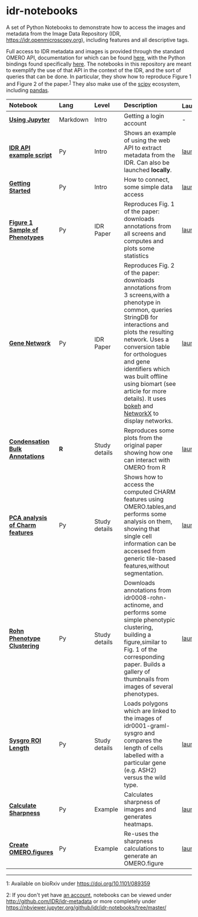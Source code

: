 # idr-notebooks

A set of Python Notebooks to demonstrate how to access the images and metadata from the Image Data Repository (IDR, https://idr.openmicroscopy.org), including features and all descriptive tags.

Full access to IDR metadata and images is provided through the standard OMERO API, documentation for which can be found [here](https://www.openmicroscopy.org/site/support/omero5.2/developers/), with the Python bindings found specifically [here](https://www.openmicroscopy.org/site/support/omero5.2/developers/Python.html). The notebooks in this repository are meant to exemplify the use of that API in the context of the IDR, and the sort of queries that can be done. In particular, they show how to reproduce Figure 1 and Figure 2 of the paper.<sup>[1](#footnote1)</sup> They also make use of the [scipy](https://www.scipy.org/) ecosystem, including [pandas](http://pandas.pydata.org).

| **Notebook**                                                                         | **Lang** | **Level**     | **Description**                                                                                                                                                                                                                                                                                                                                                                         | **Launch<sup>[2](#footnote2)</sup>**                                                                              |
|:-------------------------------------------------------------------------------------|:---------|:--------------|:----------------------------------------------------------------------------------------------------------------------------------------------------------------------------------------------------------------------------------------------------------------------------------------------------------------------------------------------------------------------------------------|:------------------------------------------------------------------------------------------------------------------|
| **[Using Jupyter](notebooks/Using_Jupyter.ipynb)**                                   | Markdown | Intro         | Getting a login account                                                                                                                                                                                                                                                                                                                                                                 | -                                                                                                                 |
| **[IDR API example script](notebooks/IDR_API_example_script.ipynb)**                 | Py       | Intro         | Shows an example of using the web API to extract metadata from the IDR. Can also be launched **locally**.                                                                                                                                                                                                                                                                               | [launch](https://idr.openmicroscopy.org/jupyter/user/x/notebooks/notebooks/IDR_API_example_script.ipynb)          |
| **[Getting Started](notebooks/Getting_Started.ipynb)**                               | Py       | Intro         | How to connect, some simple data access                                                                                                                                                                                                                                                                                                                                                 | [launch](https://idr.openmicroscopy.org/jupyter/user/x/notebooks/notebooks/Getting_Started.ipynb)                 |
| **[Figure 1 Sample of Phenotypes](notebooks/Figure_1_Sampling_of_Phenotypes.ipynb)** | Py       | IDR Paper         | Reproduces Fig. 1 of the paper: downloads annotations from all screens and computes and plots some statistics                                                                                                                                                                                                                                                                           | [launch](https://idr.openmicroscopy.org/jupyter/user/x/notebooks/notebooks/Figure_1_Sampling_of_Phenotypes.ipynb) |
| **[Gene Network](notebooks/GeneNetwork.ipynb)**                                      | Py       | IDR Paper         | Reproduces Fig. 2 of the paper: downloads annotations from 3 screens,with a phenotype in common, queries StringDB for interactions and plots the resulting network. Uses a conversion table for orthologues and gene identifiers which was built offline using biomart (see article for more details). It uses [bokeh](http://bokeh.pydata.org/) and [NetworkX](https://networkx.github.io/) to display networks. | [launch](https://idr.openmicroscopy.org/jupyter/user/x/notebooks/notebooks/GeneNetwork.ipynb)                     |
| **[Condensation Bulk Annotations](notebooks/CondensationBulkAnnotations.R.ipynb)**   | **R**    | Study details | Reproduces some plots from the original paper showing how one can interact with OMERO from R                                                                                                                                                                                                                                                                                   | [launch](https://idr.openmicroscopy.org/jupyter/user/x/notebooks/notebooks/CondensationBulkAnnotations.R.ipynb)   |
| **[PCA analysis of Charm features](notebooks/PCAanalysisOfCharmFeatures.ipynb)**     | Py       | Study details | Shows how to access the computed CHARM features using OMERO.tables,and performs some analysis on them, showing that single cell information can be accessed from generic tile-based features,without segmentation.                                                                                                                                                                      | [launch](https://idr.openmicroscopy.org/jupyter/user/x/notebooks/notebooks/PCAanalysisOfCharmFeatures.ipynb)      |
| **[Rohn Phenotype Clustering](notebooks/RohnPhenotypeClustering.ipynb)**             | Py       | Study details | Downloads annotations from idr0008-rohn-actinome, and performs some simple phenotypic clustering, building a figure,similar to Fig. 1 of the corresponding paper. Builds a gallery of thumbnails from images of several phenotypes.                                                                                                                                                                    | [launch](https://idr.openmicroscopy.org/jupyter/user/x/notebooks/notebooks/RohnPhenotypeClustering.ipynb)         |
| **[Sysgro ROI Length](notebooks/SysgroRoiLength.ipynb)**                             | Py       | Study details | Loads polygons which are linked to the images of idr0001-graml-sysgro and compares the length of cells labelled with a particular gene (e.g. ASH2) versus the wild type.                                                                                                                                                                                                                | [launch](https://idr.openmicroscopy.org/jupyter/user/x/notebooks/notebooks/SysgroRoiLength.ipynb)                 |
| **[Calculate Sharpness](notebooks/CalculateSharpness.ipynb)**                        | Py       | Example       | Calculates sharpness of images and generates heatmaps.                                                                                                                                                                                                                                                                                                                                  | [launch](https://idr.openmicroscopy.org/jupyter/user/x/notebooks/notebooks/CalculateSharpness.ipynb)              |
| **[Create OMERO.figures](notebooks/CreateOmeroFigures.ipynb)**                       | Py       | Example       | Re-uses the sharpness calculations to generate an OMERO.figure                                                                                                                                                                                                                                                                                                                          | [launch](https://idr.openmicroscopy.org/jupyter/user/x/notebooks/notebooks/CreateOmeroFigures.ipynb)              |


----

<a name="footnote1">1</a>: Available on bioRxiv under https://doi.org/10.1101/089359

<a name="footnote2">2</a>: If you don't yet have [an account](notebooks/Using_Jupyter.ipynb), notebooks can be viewed under http://github.com/IDR/idr-metadata or more completely under https://nbviewer.jupyter.org/github/idr/idr-notebooks/tree/master/
